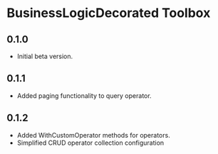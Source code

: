 # BusinessLogicDecorated Toolbox

## 0.1.0

- Initial beta version.

## 0.1.1

- Added paging functionality to query operator.

## 0.1.2

- Added WithCustomOperator methods for operators.
- Simplified CRUD operator collection configuration